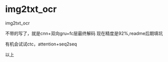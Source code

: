 # img2txt_ocr
img2txt_ocr</p>
不带的写了，就是cnn+双向gru+fc层最终解码 现在精度是92%,readme后期填坑</p>
有机会试试ctc，attention+seq2seq</p>
以上</p>
